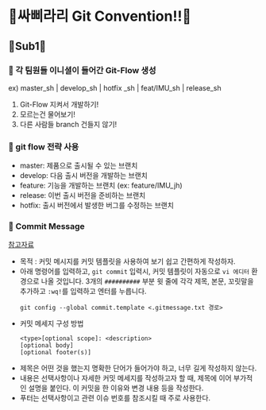 # 🚕싸삐라리 Git Convention!!🚕
## 🚗Sub1🚗

### 🚖 각 팀원들 이니셜이 들어간 Git-Flow 생성  
ex) master_sh | develop_sh | hotfix _sh | feat/IMU_sh | release_sh
1. Git-Flow 지켜서 개발하기!
2. 모르는건 물어보기!
3. 다른 사람들 branch 건들지 않기!

### 🚖 git flow 전략 사용
- master: 제품으로 출시될 수 있는 브랜치
- develop: 다음 출시 버전을 개발하는 브랜치
- feature: 기능을 개발하는 브랜치 (ex: feature/IMU_jh)
- release: 이번 출시 버전을 준비하는 브랜치
- hotfix: 출시 버전에서 발생한 버그를 수정하는 브랜치
### 🚖 Commit Message
[참고자료](https://chanhuiseok.github.io/posts/git-4/)
- 목적 : 커밋 메시지를 커밋 템플릿을 사용하여 보기 쉽고 간편하게 작성하자.
- 아래 명령어를 입력하고, `git commit` 입력시, 커밋 템플릿이 자동으로 `vi 에디터` 환경으로 나올 것입니다. 3개의 `##########` 부분 윗 줄에 각각 제목, 본문, 꼬릿말을 추가하고 `:wq!`를 입력하고 엔터를 누릅니다.
  ```
  git config --global commit.template <.gitmessage.txt 경로>

  ```
- 커밋 메세지 구성 방법
  ```
  <type>[optional scope]: <description>
  [optional body]
  [optional footer(s)]
  ```
- 제목은 어떤 것을 했는지 명확한 단어가 들어가야 하고, 너무 길게 작성하지 않는다.
- 내용은 선택사항이나 자세한 커밋 메세지를 작성하고자 할 때, 제목에 이어 부가적인 설명을 붙인다. 이 커밋을 한 이유와 변경 내용 등을 작성한다.
- 푸터는 선택사항이고 관련 이슈 번호를 참조시킬 때 주로 사용한다.
